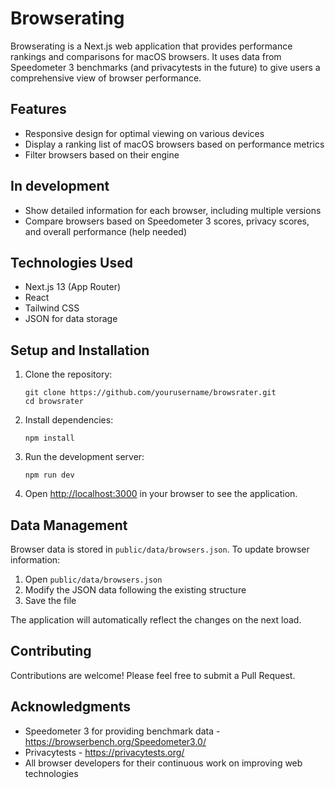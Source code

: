 # Browserating
Browserating is a Next.js web application that provides performance rankings and comparisons for macOS browsers. It uses data from Speedometer 3 benchmarks (and privacytests in the future) to give users a comprehensive view of browser performance.

## Features

- Responsive design for optimal viewing on various devices
- Display a ranking list of macOS browsers based on performance metrics
- Filter browsers based on their engine

## In development

- Show detailed information for each browser, including multiple versions
- Compare browsers based on Speedometer 3 scores, privacy scores, and overall performance (help needed)

## Technologies Used

- Next.js 13 (App Router)
- React
- Tailwind CSS
- JSON for data storage


## Setup and Installation

1. Clone the repository:
   ```
   git clone https://github.com/yourusername/browsrater.git
   cd browsrater
   ```

2. Install dependencies:
   ```
   npm install
   ```

3. Run the development server:
   ```
   npm run dev
   ```

4. Open [http://localhost:3000](http://localhost:3000) in your browser to see the application.

## Data Management

Browser data is stored in `public/data/browsers.json`. To update browser information:

1. Open `public/data/browsers.json`
2. Modify the JSON data following the existing structure
3. Save the file

The application will automatically reflect the changes on the next load.

## Contributing

Contributions are welcome! Please feel free to submit a Pull Request.

## Acknowledgments

- Speedometer 3 for providing benchmark data - https://browserbench.org/Speedometer3.0/
- Privacytests - https://privacytests.org/
- All browser developers for their continuous work on improving web technologies
